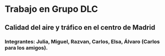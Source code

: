 # Trabajo en Grupo DLC

## Calidad del aire y tráfico en el centro de Madrid

### Integrantes: Julia, Miguel, Razvan, Carlos, Elsa, Álvaro (Carlos para los amigos).

